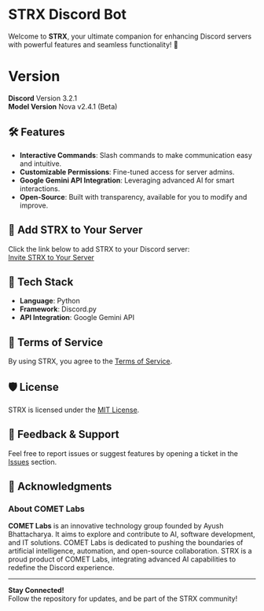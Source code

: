 # STRX Discord Bot

Welcome to **STRX**, your ultimate companion for enhancing Discord servers with powerful features and seamless functionality! 🎉

# Version

**Discord** Version 3.2.1  
**Model Version** Nova v2.4.1 (Beta)

## 🛠️ Features
- **Interactive Commands**: Slash commands to make communication easy and intuitive.
- **Customizable Permissions**: Fine-tuned access for server admins.
- **Google Gemini API Integration**: Leveraging advanced AI for smart interactions.
- **Open-Source**: Built with transparency, available for you to modify and improve.

## 🚀 Add STRX to Your Server
Click the link below to add STRX to your Discord server:  
[Invite STRX to Your Server](https://discord.com/oauth2/authorize?client_id=1242751842002276403&scope=bot+applications.commands)

## 🧩 Tech Stack
- **Language**: Python
- **Framework**: Discord.py
- **API Integration**: Google Gemini API

## 📜 Terms of Service
By using STRX, you agree to the [Terms of Service](https://github.com/AyushCOMET/STRX-DISCORD/blob/main/terms-of-service.md).

## 🛡️ License
STRX is licensed under the [MIT License](https://github.com/AyushCOMET/STRX-DISCORD/blob/main/LICENSE).

## 📢 Feedback & Support
Feel free to report issues or suggest features by opening a ticket in the [Issues](https://github.com/AyushCOMET/STRX-DISCORD/issues) section.

## 🤝 Acknowledgments
### About COMET Labs
**COMET Labs** is an innovative technology group founded by Ayush Bhattacharya. It aims to explore and contribute to AI, software development, and IT solutions. COMET Labs is dedicated to pushing the boundaries of artificial intelligence, automation, and open-source collaboration. STRX is a proud product of COMET Labs, integrating advanced AI capabilities to redefine the Discord experience.

---

**Stay Connected!**  
Follow the repository for updates, and be part of the STRX community!
